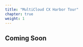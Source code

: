 ```yaml
---
title: "MultiCloud CX Harbor Tour"
chapter: true
weight: 1
---
```

## Coming Soon

<!---
### Outline
In this workshop you will learn how to setup for and present a Genesys Multicloud CX Harbor Tour demonstration.  The Harbor Tour demo encompasses customer, agent, supervisor, operations, and IT experience in a fast-moving 20-minute vignette.  By completing this workshop, you will be on your way to demonstrating Experience as Service with Genesys Multicloud CX.  

### Learning Objectives
- Complete the prerequisites
- Setup and configure your environment
- Verify routing of voice, email, and chat
- Walk through the Harbor Tour demo step-by-step
- Go tell a customer-relevant story

### Prerequisites for this Workshop 
- Access to GDemo
- Access to a GDemo Multicloud CX Environment on Demoand (EOD)
- Fundamental Understanding of Genesys Multicloud CX
-->
